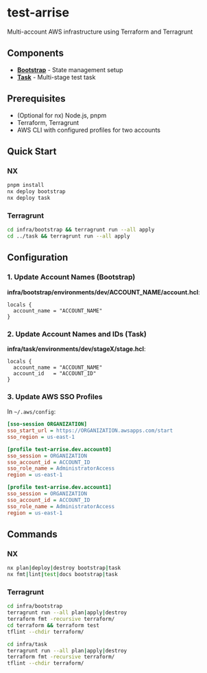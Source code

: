 # test-arrise

Multi-account AWS infrastructure using Terraform and Terragrunt

## Components

- **[Bootstrap](./infra/bootstrap/README.md)** - State management setup
- **[Task](./infra/task/README.md)** - Multi-stage test task

## Prerequisites

- (Optional for nx) Node.js, pnpm
- Terraform, Terragrunt
- AWS CLI with configured profiles for two accounts

## Quick Start

### NX
```bash
pnpm install
nx deploy bootstrap
nx deploy task
```

### Terragrunt
```bash
cd infra/bootstrap && terragrunt run --all apply
cd ../task && terragrunt run --all apply
```

## Configuration

### 1. Update Account Names (Bootstrap)

**infra/bootstrap/environments/dev/ACCOUNT_NAME/account.hcl**:
```hcl
locals {
  account_name = "ACCOUNT_NAME"
}
```

### 2. Update Account Names and IDs (Task)

**infra/task/environments/dev/stageX/stage.hcl**:
```hcl
locals {
  account_name = "ACCOUNT_NAME"
  account_id   = "ACCOUNT_ID"
}
```

### 3. Update AWS SSO Profiles

In `~/.aws/config`:
```ini
[sso-session ORGANIZATION]
sso_start_url = https://ORGANIZATION.awsapps.com/start
sso_region = us-east-1

[profile test-arrise.dev.account0]
sso_session = ORGANIZATION
sso_account_id = ACCOUNT_ID
sso_role_name = AdministratorAccess
region = us-east-1

[profile test-arrise.dev.account1]
sso_session = ORGANIZATION
sso_account_id = ACCOUNT_ID
sso_role_name = AdministratorAccess
region = us-east-1
```

## Commands

### NX
```bash
nx plan|deploy|destroy bootstrap|task
nx fmt|lint|test|docs bootstrap|task
```

### Terragrunt
```bash
cd infra/bootstrap
terragrunt run --all plan|apply|destroy
terraform fmt -recursive terraform/
cd terraform && terraform test
tflint --chdir terraform/

cd infra/task
terragrunt run --all plan|apply|destroy
terraform fmt -recursive terraform/
tflint --chdir terraform/
```
